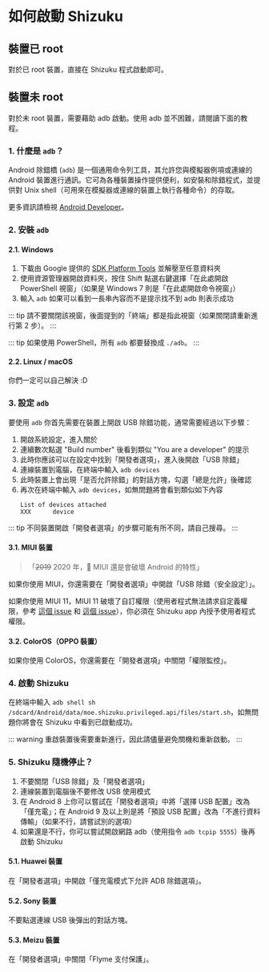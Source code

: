# 如何啟動 Shizuku

## 裝置已 root

對於已 root 裝置，直接在 Shizuku 程式啟動即可。

## 裝置未 root

對於未 root 裝置，需要藉助 adb 啟動。使用 adb 並不困難，請閱讀下面的教程。

### 1. 什麼是 `adb`？

Android 除錯橋 (`adb`) 是一個通用命令列工具，其允許您與模擬器例項或連線的 Android 裝置進行通訊。它可為各種裝置操作提供便利，如安裝和除錯程式，並提供對 Unix shell（可用來在模擬器或連線的裝置上執行各種命令）的存取。

更多資訊請檢視 [Android Developer](https://developer.android.com/studio/command-line/adb)。

### 2. 安裝 `adb`

#### 2.1. Windows

1. 下載由 Google 提供的 [SDK Platform Tools](https://dl.google.com/android/repository/platform-tools-latest-windows.zip) 並解壓至任意資料夾
2. 使用資源管理器開啟資料夾，按住 Shift 點選右鍵選擇「在此處開啟 PowerShell 視窗」（如果是 Windows 7 則是「在此處開啟命令視窗」）
3. 輸入 `adb` 如果可以看到一長串內容而不是提示找不到 adb 則表示成功

::: tip
請不要關閉該視窗，後面提到的「終端」都是指此視窗（如果關閉請重新進行第 2 步）。
:::

::: tip
如果使用 PowerShell，所有 `adb` 都要替換成 `./adb`。
:::

#### 2.2. Linux / macOS

你們一定可以自己解決 :D

### 3. 設定 `adb`

要使用 `adb` 你首先需要在裝置上開啟 USB 除錯功能，通常需要經過以下步驟：

1. 開啟系統設定，進入關於
2. 連續數次點選 "Build number" 後看到類似 "You are a developer" 的提示
3. 此時你應該可以在設定中找到「開發者選項」，進入後開啟「USB 除錯」
4. 連線裝置到電腦，在終端中輸入 `adb devices`
5. 此時裝置上會出現「是否允許除錯」的對話方塊，勾選「總是允許」後確認
6. 再次在終端中輸入 `adb devices`，如無問題將會看到類似如下內容
   ```
   List of devices attached
   XXX      device
   ```

::: tip
不同裝置開啟「開發者選項」的步驟可能有所不同，請自己搜尋。
:::

#### 3.1. MIUI 裝置

> 「<del>2019</del> 2020 年，💩 MIUI 還是會破壞 Android 的特性」

如果你使用 MIUI，你還需要在「開發者選項」中開啟「USB 除錯（安全設定）」。

如果你使用 MIUI 11，MIUI 11 破壞了自訂權限（使用者程式無法請求自定義權限，參考 [這個 issue](https://github.com/RikkaApps/Shizuku/issues/45) 和 [這個 issue](https://github.com/android-in-china/Compatibility/issues/16)），你必須在 Shizuku app 內授予使用者程式權限。

#### 3.2. ColorOS（OPPO 裝置）

如果你使用 ColorOS，你還需要在「開發者選項」中關閉「權限監控」。

### 4. 啟動 Shizuku

在終端中輸入 `adb shell sh /sdcard/Android/data/moe.shizuku.privileged.api/files/start.sh`，如無問題你將會在 Shizuku 中看到已啟動成功。

::: warning
重啟裝置後需要重新進行，因此請儘量避免關機和重新啟動。
:::

### 5. Shizuku 隨機停止？

1. 不要關閉「USB 除錯」及「開發者選項」
2. 連線裝置到電腦後不要修改 USB 使用模式
3. 在 Android 8 上你可以嘗試在「開發者選項」中將「選擇 USB 配置」改為「僅充電」；在 Android 9 及以上則是將「預設 USB 配置」改為「不進行資料傳輸」（如果不行，請嘗試別的選項）
4. 如果還是不行，你可以嘗試開啟網路 adb（使用指令 `adb tcpip 5555`）後再啟動 Shizuku

#### 5.1. Huawei 裝置

在「開發者選項」中開啟「僅充電模式下允許 ADB 除錯選項」。

#### 5.2. Sony 裝置

不要點選連線 USB 後彈出的對話方塊。

#### 5.3. Meizu 裝置

在「開發者選項」中關閉「Flyme 支付保護」。